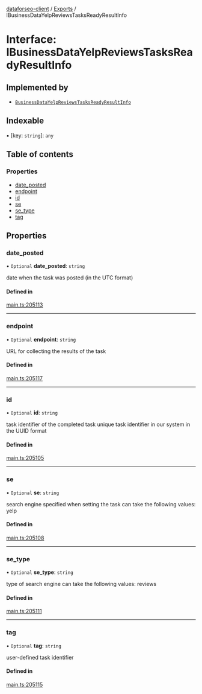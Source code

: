 [dataforseo-client](../README.md) / [Exports](../modules.md) / IBusinessDataYelpReviewsTasksReadyResultInfo

# Interface: IBusinessDataYelpReviewsTasksReadyResultInfo

## Implemented by

- [`BusinessDataYelpReviewsTasksReadyResultInfo`](../classes/BusinessDataYelpReviewsTasksReadyResultInfo.md)

## Indexable

▪ [key: `string`]: `any`

## Table of contents

### Properties

- [date\_posted](IBusinessDataYelpReviewsTasksReadyResultInfo.md#date_posted)
- [endpoint](IBusinessDataYelpReviewsTasksReadyResultInfo.md#endpoint)
- [id](IBusinessDataYelpReviewsTasksReadyResultInfo.md#id)
- [se](IBusinessDataYelpReviewsTasksReadyResultInfo.md#se)
- [se\_type](IBusinessDataYelpReviewsTasksReadyResultInfo.md#se_type)
- [tag](IBusinessDataYelpReviewsTasksReadyResultInfo.md#tag)

## Properties

### date\_posted

• `Optional` **date\_posted**: `string`

date when the task was posted (in the UTC format)

#### Defined in

[main.ts:205113](https://github.com/dataforseo/TypeScriptClient/blob/7ca1aa4/main.ts#L205113)

___

### endpoint

• `Optional` **endpoint**: `string`

URL for collecting the results of the task

#### Defined in

[main.ts:205117](https://github.com/dataforseo/TypeScriptClient/blob/7ca1aa4/main.ts#L205117)

___

### id

• `Optional` **id**: `string`

task identifier of the completed task
unique task identifier in our system in the UUID format

#### Defined in

[main.ts:205105](https://github.com/dataforseo/TypeScriptClient/blob/7ca1aa4/main.ts#L205105)

___

### se

• `Optional` **se**: `string`

search engine specified when setting the task
can take the following values: yelp

#### Defined in

[main.ts:205108](https://github.com/dataforseo/TypeScriptClient/blob/7ca1aa4/main.ts#L205108)

___

### se\_type

• `Optional` **se\_type**: `string`

type of search engine
can take the following values: reviews

#### Defined in

[main.ts:205111](https://github.com/dataforseo/TypeScriptClient/blob/7ca1aa4/main.ts#L205111)

___

### tag

• `Optional` **tag**: `string`

user-defined task identifier

#### Defined in

[main.ts:205115](https://github.com/dataforseo/TypeScriptClient/blob/7ca1aa4/main.ts#L205115)
